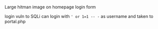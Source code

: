 Large hitman image on homepage
login form


login vuln to SQLi
can login with `' or 1=1 -- -` as username and taken to portal.php

